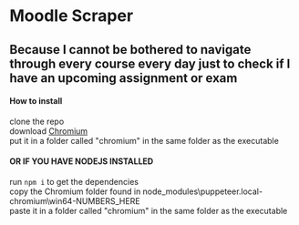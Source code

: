 # Moodle Scraper
## Because I cannot be bothered to navigate through every course every day just to check if I have an upcoming assignment or exam

#### How to install

clone the repo
<br/>
download [Chromium](https://www.chromium.org/getting-involved/download-chromium)
<br/>
put it in a folder called "chromium" in the same folder as the executable
<br/>
#### OR IF YOU HAVE NODEJS INSTALLED
run `npm i` to get the dependencies
<br/>
copy the Chromium folder found in node_modules\puppeteer\.local-chromium\win64-NUMBERS_HERE
<br/>
paste it in a folder called "chromium" in the same folder as the executable
